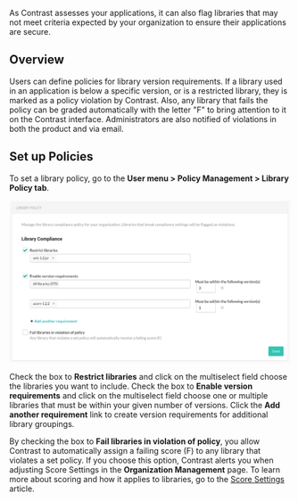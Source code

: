 <!--
title: "Library Policy"
description: "Overview of library policy"
tags: "Admin library policy management"
-->


As Contrast assesses your applications, it can also flag libraries that may not meet criteria expected by your organization to ensure their applications are secure.

## Overview
Users can define policies for library version requirements. If a library used in an application is below a specific version, or is a restricted library, they is marked as a policy violation by Contrast. Also, any library that fails the policy can be graded automatically with the letter "F" to bring attention to it on the Contrast interface. Administrators are also notified of violations in both the product and via email.  

## Set up Policies

To set a library policy, go to the **User menu > Policy Management > Library Policy tab**. 

<a href="assets/images/Library-policy.png" rel="lightbox" title="Security Controls grid"><img class="thumbnail" src="assets/images/Library-policy.png"/></a>

Check the box to **Restrict libraries** and click on the multiselect field choose the libraries you want to include. Check the box to **Enable version requirements** and click on the multiselect field choose one or multiple libraries that must be within your given number of versions. Click the **Add another requirement** link to create version requirements for additional library groupings. 

By checking the box to **Fail libraries in violation of policy**, you allow Contrast to automatically assign a failing score (F) to any library that violates a set policy. If you choose this option, Contrast alerts you when adjusting Score Settings in the **Organization Management** page. To learn more about scoring and how it applies to libraries, go to the [Score Settings](admin-orgsettings.html#score-settings) article. 